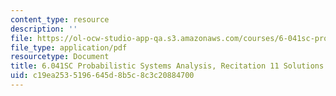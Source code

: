 ```yaml
---
content_type: resource
description: ''
file: https://ol-ocw-studio-app-qa.s3.amazonaws.com/courses/6-041sc-probabilistic-systems-analysis-and-applied-probability-fall-2013/c19ea2535196645d8b5c8c3c20884700_MIT6_041SCF13_rec11_sol.pdf
file_type: application/pdf
resourcetype: Document
title: 6.041SC Probabilistic Systems Analysis, Recitation 11 Solutions
uid: c19ea253-5196-645d-8b5c-8c3c20884700
---
```

